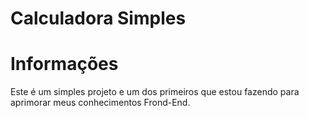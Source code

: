 # Calculadora Simples

# Informações
Este é um simples projeto e um dos primeiros que estou fazendo para aprimorar meus conhecimentos Frond-End.

#
